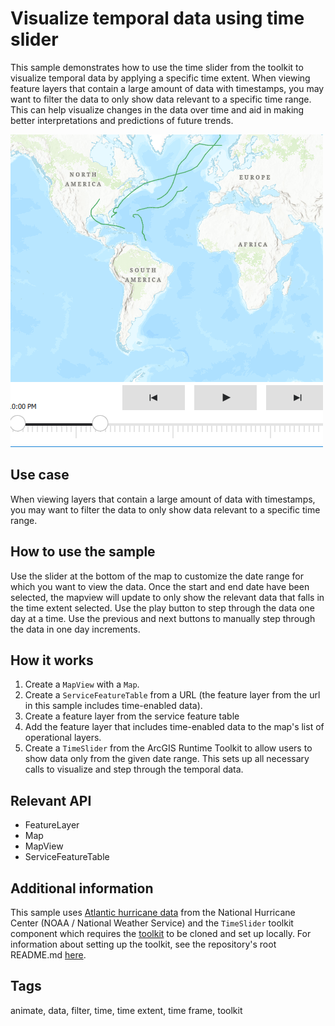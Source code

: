 # Visualize temporal data using time slider

This sample demonstrates how to use the time slider from the toolkit to visualize temporal data by applying a specific time extent.
When viewing feature layers that contain a large amount of data with timestamps, you may want to filter the data to only show data relevant to a specific time range. This can help visualize changes in the data over time and aid in making better interpretations and predictions of future trends.


![](screenshot.png)

## Use case

When viewing layers that contain a large amount of data with timestamps, you may want to filter the data to only show data relevant to a specific time range.

## How to use the sample

Use the slider at the bottom of the map to customize the date range for which you want to view the data. Once the start and end date have been selected, the mapview will update to only show the relevant data that falls in the time extent selected. 
Use the play button to step through the data one day at a time. Use the previous and next buttons to manually step through the data in one day increments.

## How it works

1. Create a `MapView` with a `Map`.
2. Create a `ServiceFeatureTable` from a URL (the feature layer from the url in this sample includes time-enabled data).
3. Create a feature layer from the service feature table
4. Add the feature layer that includes time-enabled data to the map's list of operational layers.
5. Create a `TimeSlider` from the ArcGIS Runtime Toolkit to allow users to show data only from the given date range. This sets up all necessary calls to visualize and step through the temporal data.

## Relevant API

* FeatureLayer
* Map
* MapView
* ServiceFeatureTable

## Additional information

This sample uses [Atlantic hurricane data](https://sampleserver6.arcgisonline.com/arcgis/rest/services/Hurricanes/MapServer) from the National Hurricane Center (NOAA / National Weather Service) and the `TimeSlider` toolkit component which requires the [toolkit](https://github.com/Esri/arcgis-runtime-toolkit-qt) to be cloned and set up locally. For information about setting up the toolkit, see the repository's root README.md [here](https://github.com/Esri/arcgis-runtime-toolkit-qt/blob/main/uitools/README.md).

## Tags

animate, data, filter, time, time extent, time frame, toolkit
